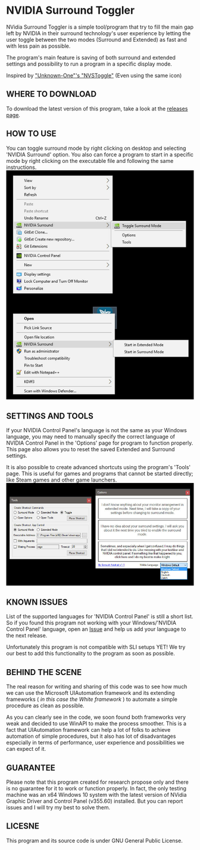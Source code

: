 # NVIDIA Surround Toggler
NVidia Surround Toggler is a simple tool/program that try to fill the main gap left by NVIDIA in their surround technology's user experience by letting the user toggle between the two modes (Surround and Extended) as fast and with less pain as possible.

The program's main feature is saving of both surround and extended settings and possibility to run a program in a specific display mode.

Inspired by <a href="http://hardforum.com/showthread.php?t=1590030">"Unknown-One"'s "NVSToggle"</a> (Even using the same icon)

## WHERE TO DOWNLOAD
To download the latest version of this program, take a look at the <a href="https://github.com/falahati/NVIDIASurroundToggler/releases">releases page</a>.

## HOW TO USE
You can toggle surround mode by right clicking on desktop and selecting 'NVIDIA Surround' option. You also can force a program to start in a specific mode by right clicking on the executable file and following the same instructions.
![Screenshot](/contextmenus.jpg?raw=true "Screenshot")

## SETTINGS AND TOOLS
If your NVIDIA Control Panel's language is not the same as your Windows language, you may need to manually specify the correct language of NVIDIA Control Panel in the 'Options' page for program to function properly. This page also allows you to reset the saved Extended and Surround settings.

It is also possible to create advanced shortcuts using the program's 'Tools' page. This is useful for games and programs that cannot be started directly; like Steam games and other game launchers.
![Screenshot](/screenshot.jpg?raw=true "Screenshot")

## KNOWN ISSUES
List of the supported languages for 'NVIDIA Control Panel' is still a short list. So if you found this program not working with your Windows/'NVIDIA Control Panel' language, open an <a href="https://github.com/falahati/NVIDIASurroundToggler/issues">Issue</a> and help us add your language to the next release.

Unfortunately this program is not compatible with SLI setups YET! We try our best to add this functionality to the program as soon as possible.

## BEHIND THE SCENE
The real reason for writing and sharing of this code was to see how much we can use the Microsoft UIAutomation framework and its extending frameworks ( _in this case the White framework_ ) to automate a simple procedure as clean as possible.

As you can clearly see in the code, we soon found both frameworks very weak and decided to use WinAPI to make the process smoother. This is a fact that UIAutomation framework can help a lot of folks to achieve automation of simple procedures, but it also has lot of disadvantages especially in terms of performance, user experience and possibilities we can expect of it.

## GUARANTEE
Please note that this program created for research propose only and there is no guarantee for it to work or function properly. In fact, the only testing machine was an x64 Windows 10 system with the latest version of NVidia Graphic Driver and Control Panel (v355.60) installed. But you can report issues and I will try my best to solve them.

## LICESNE
This program and its source code is under GNU General Public License.
